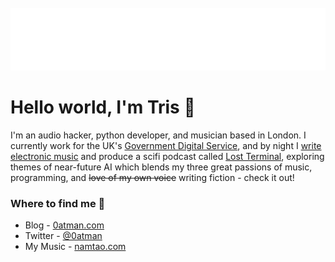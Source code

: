 <div align="center">
	<br>
		<img src="header.svg" width="800" height="100">
	<br>
</div>

# Hello world, I'm Tris 👋 
I'm an audio hacker, python developer, and musician based in London. I currently work for the UK's [Government Digital Service](https://github.com/alphagov/), and by night I [write electronic music](https://namtao.com) and produce a scifi podcast called [Lost Terminal](https://www.youtube.com/watch?v=p3bDE9kszMc&list=PL95NP4bDITAln7fq-cCqzOFE15UvVthuL&index=2&t=0s), exploring themes of near-future AI which blends my three great passions of music, programming, and ~~love of my own voice~~ writing fiction - check it out!

### Where to find me 📌
- Blog - [0atman.com](http://0atman.com)
- Twitter - [@0atman](https://twitter.com/0atman)
- My Music - [namtao.com](http://namtao.com)
